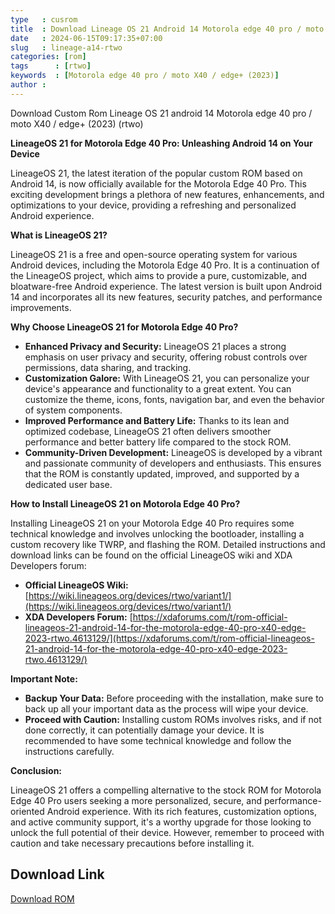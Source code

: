 ```yaml
---
type   : cusrom
title  : Download Lineage OS 21 Android 14 Motorola edge 40 pro / moto X40 / edge+ (2023)
date   : 2024-06-15T09:17:35+07:00
slug   : lineage-a14-rtwo
categories: [rom]
tags      : [rtwo]
keywords  : [Motorola edge 40 pro / moto X40 / edge+ (2023)]
author : 
---
```


Download Custom Rom Lineage OS 21 android 14 Motorola edge 40 pro / moto X40 / edge+ (2023) (rtwo)

**LineageOS 21 for Motorola Edge 40 Pro: Unleashing Android 14 on Your Device**

LineageOS 21, the latest iteration of the popular custom ROM based on Android 14, is now officially available for the Motorola Edge 40 Pro. This exciting development brings a plethora of new features, enhancements, and optimizations to your device, providing a refreshing and personalized Android experience.

**What is LineageOS 21?**

LineageOS 21 is a free and open-source operating system for various Android devices, including the Motorola Edge 40 Pro. It is a continuation of the LineageOS project, which aims to provide a pure, customizable, and bloatware-free Android experience. The latest version is built upon Android 14 and incorporates all its new features, security patches, and performance improvements.

**Why Choose LineageOS 21 for Motorola Edge 40 Pro?**

* **Enhanced Privacy and Security:** LineageOS 21 places a strong emphasis on user privacy and security, offering robust controls over permissions, data sharing, and tracking.
* **Customization Galore:** With LineageOS 21, you can personalize your device's appearance and functionality to a great extent. You can customize the theme, icons, fonts, navigation bar, and even the behavior of system components.
* **Improved Performance and Battery Life:** Thanks to its lean and optimized codebase, LineageOS 21 often delivers smoother performance and better battery life compared to the stock ROM.
* **Community-Driven Development:** LineageOS is developed by a vibrant and passionate community of developers and enthusiasts. This ensures that the ROM is constantly updated, improved, and supported by a dedicated user base.

**How to Install LineageOS 21 on Motorola Edge 40 Pro?**

Installing LineageOS 21 on your Motorola Edge 40 Pro requires some technical knowledge and involves unlocking the bootloader, installing a custom recovery like TWRP, and flashing the ROM. Detailed instructions and download links can be found on the official LineageOS wiki and XDA Developers forum:

* **Official LineageOS Wiki:** [https://wiki.lineageos.org/devices/rtwo/variant1/](https://wiki.lineageos.org/devices/rtwo/variant1/)
* **XDA Developers Forum:** [https://xdaforums.com/t/rom-official-lineageos-21-android-14-for-the-motorola-edge-40-pro-x40-edge-2023-rtwo.4613129/](https://xdaforums.com/t/rom-official-lineageos-21-android-14-for-the-motorola-edge-40-pro-x40-edge-2023-rtwo.4613129/)

**Important Note:**

* **Backup Your Data:** Before proceeding with the installation, make sure to back up all your important data as the process will wipe your device.
* **Proceed with Caution:** Installing custom ROMs involves risks, and if not done correctly, it can potentially damage your device. It is recommended to have some technical knowledge and follow the instructions carefully.

**Conclusion:**

LineageOS 21 offers a compelling alternative to the stock ROM for Motorola Edge 40 Pro users seeking a more personalized, secure, and performance-oriented Android experience. With its rich features, customization options, and active community support, it's a worthy upgrade for those looking to unlock the full potential of their device. However, remember to proceed with caution and take necessary precautions before installing it.


## Download Link
[Download ROM](https://t.me/wahyu6070files/873?single)
